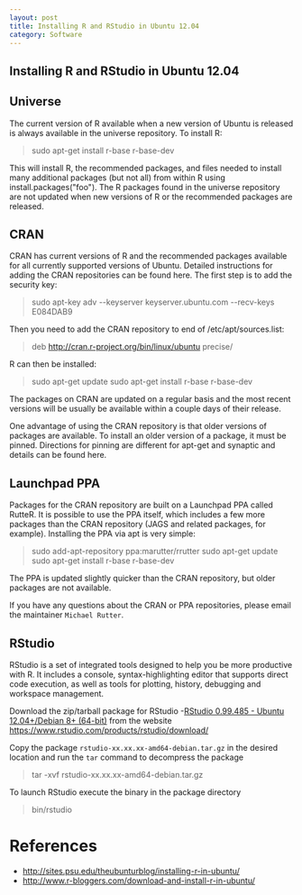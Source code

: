 ```yaml
---
layout: post
title: Installing R and RStudio in Ubuntu 12.04
category: Software
---
```


**Installing R and RStudio in Ubuntu 12.04**
--------------------------------------------
	
**Universe**
------------
	
The current version of R available when a new version of Ubuntu is released is always available in the universe repository. To install R:
	
 >sudo apt-get install r-base r-base-dev 
	 
This will install R, the recommended packages, and files needed to install many additional packages (but not all) from within R using install.packages("foo"). The R packages found in the universe repository are not updated when new versions of R or the recommended packages are released.
	
**CRAN**
--------
	
CRAN has current versions of R and the recommended packages available for all currently supported versions of Ubuntu. Detailed instructions for adding the CRAN repositories can be found here. The first step is to add the security key:
	
> sudo apt-key adv --keyserver keyserver.ubuntu.com --recv-keys E084DAB9 
	
Then you need to add the CRAN repository to end of /etc/apt/sources.list:
	
> deb http://cran.r-project.org/bin/linux/ubuntu precise/ 
	
R can then be installed:
	
> sudo apt-get update sudo apt-get install r-base r-base-dev 
	
The packages on CRAN are updated on a regular basis and the most recent versions will be usually be available within a couple days of their release. 
	
One advantage of using the CRAN repository is that older versions of packages are available. To install an older version of a package, it must be pinned. Directions for pinning are different for apt-get and synaptic and details can be found here.
	
**Launchpad PPA**
-----------------
	
Packages for the CRAN repository are built on a Launchpad PPA called RutteR. It is possible to use the PPA itself, which includes a few more packages than the CRAN repository (JAGS and related packages, for example). Installing the PPA via apt is very simple:
	
 >sudo add-apt-repository ppa:marutter/rrutter sudo apt-get update sudo apt-get install r-base r-base-dev 
	
The PPA is updated slightly quicker than the CRAN repository, but older packages are not available.
	
If you have any questions about the CRAN or PPA repositories, please email the maintainer `Michael Rutter`.
	
	
**RStudio**
-----------
RStudio is a set of integrated tools designed to help you be more productive with R. It includes a console, syntax-highlighting editor that supports direct code execution, as well as tools for plotting, history, debugging and workspace management.
	
Download the zip/tarball package for RStudio -[RStudio 0.99.485 - Ubuntu 12.04+/Debian 8+ (64-bit)](https://download1.rstudio.org/rstudio-0.99.485-amd64-debian.tar.gz) from the website https://www.rstudio.com/products/rstudio/download/
	
Copy the package `rstudio-xx.xx.xx-amd64-debian.tar.gz` in the desired location and run the `tar` command to decompress the package
	
> tar -xvf rstudio-xx.xx.xx-amd64-debian.tar.gz
	
To launch RStudio execute the binary in the package directory
	
> bin/rstudio
	
**References**
==============
	
 - http://sites.psu.edu/theubunturblog/installing-r-in-ubuntu/
 - http://www.r-bloggers.com/download-and-install-r-in-ubuntu/
